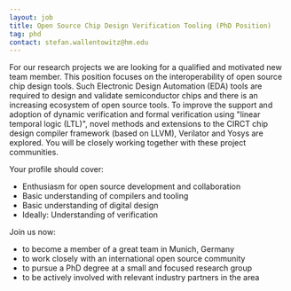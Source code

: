 ```yaml
---
layout: job
title: Open Source Chip Design Verification Tooling (PhD Position)
tag: phd
contact: stefan.wallentowitz@hm.edu
---
```


For our research projects we are looking for a qualified and motivated new team
member. This position focuses on the interoperability of open source chip design
tools. Such Electronic Design Automation (EDA) tools are required to design and
validate semiconductor chips and there is an increasing ecosystem of open source
tools. To improve the support and adoption of dynamic verification and formal
verification using "linear temporal logic (LTL)", novel methods and extensions
to the CIRCT chip design compiler framework (based on LLVM), Verilator and Yosys
are explored. You will be closely working together with these project
communities.

Your profile should cover:

- Enthusiasm for open source development and collaboration
- Basic understanding of compilers and tooling
- Basic understanding of digital design
- Ideally: Understanding of verification

Join us now:

- to become a member of a great team in Munich, Germany
- to work closely with an international open source community
- to pursue a PhD degree at a small and focused research group
- to be actively involved with relevant industry partners in the area
